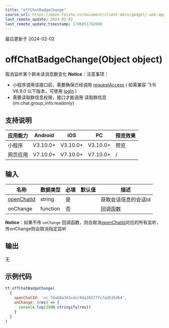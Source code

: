 ```yaml
---
title: "offChatBadgeChange"
source_url: https://open.feishu.cn/document/client-docs/gadget/-web-app-api/open-ability/chat/offchatbadgechange
last_remote_update: 2024-02-02
last_remote_update_timestamp: 1706851782000
---
```

最后更新于 2024-02-02

# offChatBadgeChange(Object object)

取消监听某个群未读消息数变化
**Notice**：注意事项：
- 小程序调用该接口前，需要确保已经调用 [requestAccess](https://open.feishu.cn/document/uYjL24iN/uUzMuUzMuUzM/requestaccess) ( 如需兼容 飞书V6.9.0 以下版本，可使用 [login](https://open.feishu.cn/document/uYjL24iN/uYzMuYzMuYzM) )
- 需要读取群信息权限，接口才能调用 读取群信息(im:chat.group_info:readonly)

## 支持说明

应用能力 | Android | iOS | PC | 预览效果
--- | --- | --- | --- | ---
小程序 | V3.10.0+ | V3.10.0+ | V3.10.0+ | 预览
网页应用 | V7.10.0+ | V7.10.0+ | V7.10.0+ | /

## 输入

名称 | 数据类型 | 必填 | 默认值 | 描述
--- | --- | --- | --- | ---
[openChatId](https://open.feishu.cn/document/uAjLw4CM/ukTMukTMukTM/reference/im-v1/chat-id-description) | string | 是 |  | 获取会话信息的会话Id
onChange | function | 否 |  | 回调函数  
**Notice**：如果不传 `onChange` 回调函数，则会取消[openChatId](https://open.feishu.cn/document/uAjLw4CM/ukTMukTMukTM/reference/im-v1/chat-id-description)对应的所有监听，传onChange则会取消指定监听

## 输出
无

## 示例代码

```js
tt.offChatBadgeChange(
  {
    openChatId: 'oc_7dab8a3d3cdcc9da365777c7ad535d64',
    onChange: (res) => {
      console.log(JSON.stringify(res))
    }
  }
)
```
